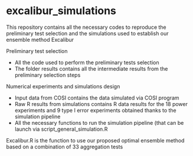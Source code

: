 # excalibur_simulations
This repository contains all the necessary codes to reproduce the preliminary test selection and the simulations used to establish our ensemble method Excalibur

Preliminary test selection 
  - All the code used to perform the preliminary tests selection 
  - The folder results contains all the intermediate results from the preliminary selection steps

Numerical experiments and simulations design
  - Input data from COSI contains the data simulated via COSI program
  - Raw R results from simulations contains R data results for the 18 power experiments and 9 type I error experiments obtained thanks to the simulation pipeline
  - All the necessary functions to run the simulation pipeline (that can be launch via script_general_simulation.R

Excalibur.R is the function to use our proposed optimal ensemble method based on a combination of 33 aggregation tests 
